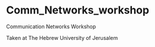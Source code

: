 # Comm_Networks_workshop 
Communication Networks Workshop

Taken at The Hebrew University of Jerusalem
